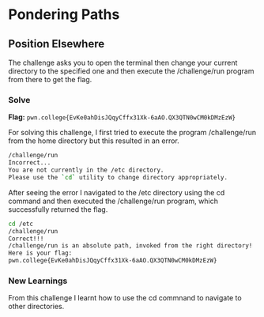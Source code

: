 # Pondering Paths

## Position Elsewhere
The challenge asks you to open the terminal then change your current directory to the specified one and then execute the /challenge/run program from there to get the flag.

### Solve
**Flag:** `pwn.college{EvKe0ahDisJQqyCffx31Xk-6aAO.QX3QTN0wCM0kDMzEzW}`

For solving this challenge, I first tried to execute the program /challenge/run from the home directory but this resulted in an error.

```bash
/challenge/run
Incorrect...
You are not currently in the /etc directory.
Please use the `cd` utility to change directory appropriately.
```

After seeing the error I navigated to the /etc directory using the cd command and then executed the /challenge/run program, which successfully returned the flag.

```bash
cd /etc
/challenge/run
Correct!!!
/challenge/run is an absolute path, invoked from the right directory!
Here is your flag:
pwn.college{EvKe0ahDisJQqyCffx31Xk-6aAO.QX3QTN0wCM0kDMzEzW}
```

### New Learnings
From this challenge I learnt how to use the cd commnand to navigate to other directories. 
